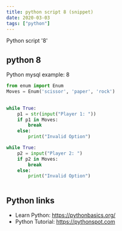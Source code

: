 ```yaml
---
title: python script 8 (snippet)
date: 2020-03-03
tags: ["python"]
---
```

Python script '8'


## python 8

Python mysql example: 8

```python
from enum import Enum
Moves = Enum('scissor', 'paper', 'rock')
	

while True:
	p1 = str(input("Player 1: "))
	if p1 in Moves:
		break
	else:
		print("Invalid Option")

while True:
	p2 = input("Player 2: ")
	if p2 in Moves:
		break
	else:
		print("Invalid Option")



```

## Python links

- Learn Python: https://pythonbasics.org/
- Python Tutorial: https://pythonspot.com
